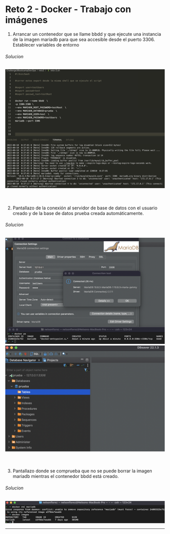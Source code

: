 # Reto 2 - Docker - Trabajo con imágenes

1. Arrancar un contenedor que se llame bbdd y que ejecute una instancia de la imagen mariadb para que sea accesible desde el puerto 3306. Establecer variables de entorno

###### Solucion

![Screenshot](./img/reto2_0.png)
---
<br>


2. Pantallazo de la conexión al servidor de base de datos con el usuario creado y de la base de datos prueba creada automáticamente.

###### Solucion

![Screenshot](./img/reto2_1.png)
![Screenshot](./img/reto2_2.png)
---
<br>

3. Pantallazo donde se comprueba que no se puede borrar la imagen mariadb mientras el contenedor bbdd está creado.

###### Solucion

![Screenshot](./img/reto2_3.png)

---
<br>
